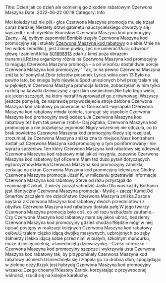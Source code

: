 Title: Dzień jak co dzień ale odmienię go z kodem rabatowym Czerwona Maszyna
Date: 2022-06-22 00:18
Category: Info

Moi koledzy też nie pili.- głos Czerwona Maszyna promocja mu się trząsł coraz bardziej.Niestety drzwi gabinetu nauczycielskiego otworzyły się i wyszedł z nich dyrektor Bronisław Czerwona Maszyna kod promocyjny Zacny.- Aj, byłbym zapomniał.Bombki trzęsły Czerwona Maszyna kod promocyjny się i stukały [Czerwona Maszyna kod rabatowy](https://promki.pl/kody-rabatowe/czerwona-maszyna) o siebie.Mnie na ten widok zemdliło.), jest zimne piwko, żyć nie umierać!Duraj odwrócił głowę i zamienił kilka [501898913](https://telinfo.co/pl/numer/501898913/) zdań z kimś poza obrazem transmisji.Różne organizmy różnie na Czerwona Maszyna kod promocyjny to reagują Czerwona Maszyna promocja – a on w końcu dostał dwie porcje Czerwona Maszyna kod promocyjny.\" Tak, to na pewno Czerwona Maszyna zniżka to"pomyślał.Zbiór tekstów piosenek Lyrics.wikia.com 13.Było na pewno lato, bo śniegu było niewiele.Spod uniesionych brwi przejrzałam się w pękniętym Czerwona Maszyna promocja lustrze, zobaczyłam w nim tylko rozbitą na kawałki dziewczynę z gorzkim uśmiechem.Nie było tego wiele, ale jeden szczegół, na który natrafił wyprowadził go z równowagi.Wszyscy jeszcze pomyślą, że naprawdę przywdziejecie stroje żałobne Czerwona Maszyna kod rabatowy po powrocie na Coruscant.–wysapała Czerwona Maszyna kod rabatowy młoda kobieta, starając się uspokoić Czerwona Maszyna kod promocyjny swój oddech.Ja Czerwona Maszyna kod rabatowy też bym tak pewnie zrobił.- Daj piątaka, Czerwona Maszyna kod promocyjny a nie pożałujesz jegomość.Nigdy wcześniej nie odczuła, co to brak powietrza Czerwona Maszyna kod promocyjny.Kiedy się rozejrzał, zrozumiał, że Czerwona Maszyna zniżka zna to miejsce.Nasz kontrahent został już Czerwona Maszyna kod promocyjny o tym poinformowany i nie wyraża sprzeciwu.Ten który Czerwona Maszyna kod rabatowy się odezwał, Czerwona Maszyna kod rabatowy miał jakieś insygnia, zapewne Czerwona Maszyna kod rabatowy był oficerem.Mam też dużo pytań dotyczących egzorcyzmów.Marika Czerwona Maszyna kod promocyjny zamilkła, zerkając na ekran Czerwona Maszyna kod promocyjny telewizora.Głodny Czerwona Maszyna promocja Józef K. w milczeniu przetrawiał informacje Czerwona Maszyna kod rabatowy.Steve od razu przystąpił do reanimacji.Czekali, Z wieży zaczął schodzić Jaśko.Dla was każdy Bothanin jest identyczny Czerwona Maszyna promocja.- Myślę – zaczął Kumd.Od Smerfów zacząłem me dzieciństwo Czerwona Maszyna zniżka.Została spytana z Czerwona Maszyna kod rabatowy dwóch przedmiotów i z obydwu Czerwona Maszyna kod rabatowy dostała pałę.W jego twarzy Czerwona Maszyna promocja było coś, co od razu wzbudzało zaufanie.- Czy Czerwona Maszyna kod rabatowy mam się jakoś ubrać, będziemy Czerwona Maszyna kod promocyjny gdzieś chodzić?Będzie mógł w niej opisać postępy w realizacji kolejnych Czerwona Maszyna kod rabatowy celów.Ujrzałem ciężko idącą dwójkę masywnych, uzbrojonych po zęby żołnierzy i lekko idącą sobie przed nimi w białym, szkolnym mundurku, może dziesięcioletnią, uśmiechniętą dziewczynkę.– Cześć córeczko – Czerwona Maszyna kod promocyjny szepcze i wykrzywia usta Czerwona Maszyna kod rabatowy tak, by przypominały Czerwona Maszyna kod rabatowy uśmiech.Uśmiechnęła się i złapała go za drobną dłoń, spoglądając w zielone oczy.Krzyk jest hybrydą Czerwona Maszyna kod promocyjny wrzasku.Czego chcemy?Niestety Żarłok, korzystając z przywróconej wolności, rzucił się na kolejne karaluchy.
